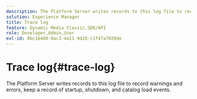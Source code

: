 ```yaml
---
description: The Platform Server writes records to this log file to record warnings and errors, keep a record of startup, shutdown, and catalog load events.
solution: Experience Manager
title: Trace log
feature: Dynamic Media Classic,SDK/API
role: Developer,Admin,User
exl-id: 0bc16400-0ac3-4a11-9d28-c1f47a7020de
---
```

# Trace log{#trace-log}

The Platform Server writes records to this log file to record warnings and errors, keep a record of startup, shutdown, and catalog load events.
